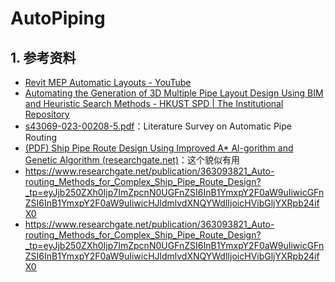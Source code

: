 # AutoPiping



## 1. 参考资料

- [Revit MEP Automatic Layouts - YouTube](https://www.youtube.com/watch?v=DViVSLoAXUI)
- [Automating the Generation of 3D Multiple Pipe Layout Design Using BIM and Heuristic Search Methods - HKUST SPD | The Institutional Repository](https://repository.hkust.edu.hk/ir/Record/1783.1-105142)
- [s43069-023-00208-5.pdf](file:///C:/Users/admin/Downloads/s43069-023-00208-5.pdf)：Literature Survey on Automatic Pipe Routing
- [(PDF) Ship Pipe Route Design Using Improved A* Al-gorithm and Genetic Algorithm (researchgate.net)](https://www.researchgate.net/publication/343782954_Ship_Pipe_Route_Design_Using_Improved_A_Al-gorithm_and_Genetic_Algorithm)：这个貌似有用
- https://www.researchgate.net/publication/363093821_Auto-routing_Methods_for_Complex_Ship_Pipe_Route_Design?_tp=eyJjb250ZXh0Ijp7ImZpcnN0UGFnZSI6InB1YmxpY2F0aW9uIiwicGFnZSI6InB1YmxpY2F0aW9uIiwicHJldmlvdXNQYWdlIjoicHVibGljYXRpb24ifX0
- https://www.researchgate.net/publication/363093821_Auto-routing_Methods_for_Complex_Ship_Pipe_Route_Design?_tp=eyJjb250ZXh0Ijp7ImZpcnN0UGFnZSI6InB1YmxpY2F0aW9uIiwicGFnZSI6InB1YmxpY2F0aW9uIiwicHJldmlvdXNQYWdlIjoicHVibGljYXRpb24ifX0

